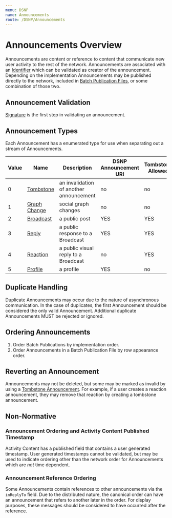 ```yaml
---
menu: DSNP
name: Announcements
route: /DSNP/Announcements
---
```


# Announcements Overview

Announcements are content or reference to content that communicate new user activity to the rest of the network.
Announcements are associated with an [Identifier](/DSNP/Identifiers) which can be validated as creator of the announcement.
Depending on the implementation Announcements may be published directly to the network, included in [Batch Publication Files](/DSNP/BatchPublications), or some combination of those two.

## Announcement Validation

[Signature](/DSNP/Signatures) is the first step in validating an announcement.

## Announcement Types

Each Announcement has a enumerated type for use when separating out a stream of Announcements.

| Value | Name | Description | DSNP Announcement URI | Tombstone Allowed |
|------ | ---- | ----------- | --------------------- | ----------------- |
| 0 | [Tombstone](/DSNP/Types/Tombstone) | an invalidation of another announcement | no | no |
| 1 | [Graph Change](/DSNP/Types/GraphChange) | social graph changes | no | no |
| 2 | [Broadcast](/DSNP/Types/Broadcast) | a public post | YES | YES |
| 3 | [Reply](/DSNP/Types/Reply) | a public response to a Broadcast | YES | YES |
| 4 | [Reaction](/DSNP/Types/Reaction) | a public visual reply to a Broadcast | no | YES |
| 5 | [Profile](/DSNP/Types/Profile) | a profile | YES | no |


## Duplicate Handling

Duplicate Announcements may occur due to the nature of asynchronous communication.
In the case of duplicates, the first Announcement should be considered the only valid Announcement.
Additional duplicate Announcements MUST be rejected or ignored.

## Ordering Announcements

1. Order Batch Publications by implementation order.
2. Order Announcements in a Batch Publication File by row appearance order.

## Reverting an Announcement

Announcements may not be deleted, but some may be marked as invalid by using a [Tombstone Announcement](/DSNP/Types/Tombstone).
For example, if a user creates a reaction announcement, they may remove that reaction by creating a tombstone announcement.


## Non-Normative

### Announcement Ordering and Activity Content Published Timestamp

Activity Content has a published field that contains a user generated timestamp.
User generated timestamps cannot be validated,
but may be used to indicate ordering other than the network order for Announcements which are *not* time dependent.

### Announcement Reference Ordering

Some Announcements contain references to other announcements via the `inReplyTo` field.
Due to the distributed nature, the canonical order can have an announcement that refers to another later in the order.
For display purposes, these messages should be considered to have occurred after the reference.
